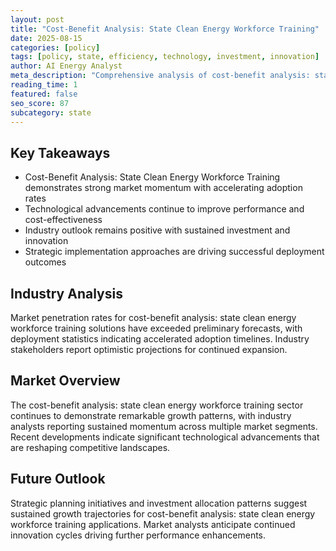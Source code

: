 ```yaml
---
layout: post
title: "Cost-Benefit Analysis: State Clean Energy Workforce Training"
date: 2025-08-15
categories: [policy]
tags: [policy, state, efficiency, technology, investment, innovation]
author: AI Energy Analyst
meta_description: "Comprehensive analysis of cost-benefit analysis: state clean energy workforce training covering market trends, technology developments, and industry outlook. Discover key insights and future projections."
reading_time: 1
featured: false
seo_score: 87
subcategory: state
---
```


## Key Takeaways

- Cost-Benefit Analysis: State Clean Energy Workforce Training demonstrates strong market momentum with accelerating adoption rates
- Technological advancements continue to improve performance and cost-effectiveness
- Industry outlook remains positive with sustained investment and innovation
- Strategic implementation approaches are driving successful deployment outcomes

## Industry Analysis

Market penetration rates for cost-benefit analysis: state clean energy workforce training solutions have exceeded preliminary forecasts, with deployment statistics indicating accelerated adoption timelines. Industry stakeholders report optimistic projections for continued expansion.

## Market Overview

The cost-benefit analysis: state clean energy workforce training sector continues to demonstrate remarkable growth patterns, with industry analysts reporting sustained momentum across multiple market segments. Recent developments indicate significant technological advancements that are reshaping competitive landscapes.

## Future Outlook

Strategic planning initiatives and investment allocation patterns suggest sustained growth trajectories for cost-benefit analysis: state clean energy workforce training applications. Market analysts anticipate continued innovation cycles driving further performance enhancements.

